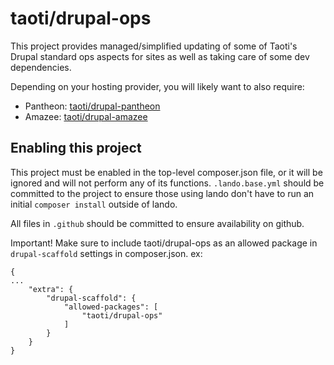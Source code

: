 # taoti/drupal-ops

This project provides managed/simplified updating of some of Taoti's Drupal standard ops aspects
for sites as well as taking care of some dev dependencies.

Depending on your hosting provider, you will likely want to also require:

- Pantheon: [taoti/drupal-pantheon](https://github.com/taoti/drupal-pantheon)
- Amazee: [taoti/drupal-amazee](https://github.com/taoti/drupal-amazee)

## Enabling this project

This project must be enabled in the top-level composer.json file, or it will be
ignored and will not perform any of its functions. `.lando.base.yml` should be
committed to the project to ensure those using lando don't have to run an
initial `composer install` outside of lando.

All files in `.github` should be committed to ensure availability on github.

Important! Make sure to include taoti/drupal-ops as an allowed package in 
`drupal-scaffold` settings in composer.json. ex:
```
{
...
    "extra": {
        "drupal-scaffold": {
            "allowed-packages": [
                "taoti/drupal-ops"
            ]
        }
    }
}
```
